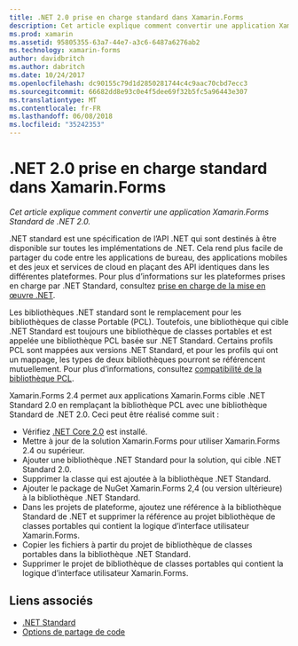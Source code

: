 ```yaml
---
title: .NET 2.0 prise en charge standard dans Xamarin.Forms
description: Cet article explique comment convertir une application Xamarin.Forms Standard de .NET 2.0. .NET standard est une spécification de l’API .NET qui sont destinés à être disponible sur toutes les implémentations de .NET.
ms.prod: xamarin
ms.assetid: 95805355-63a7-44e7-a3c6-6487a6276ab2
ms.technology: xamarin-forms
author: davidbritch
ms.author: dabritch
ms.date: 10/24/2017
ms.openlocfilehash: dc90155c79d1d2850281744c4c9aac70cbd7ecc3
ms.sourcegitcommit: 66682dd8e93c0e4f5dee69f32b5fc5a96443e307
ms.translationtype: MT
ms.contentlocale: fr-FR
ms.lasthandoff: 06/08/2018
ms.locfileid: "35242353"
---
```

# <a name="net-standard-20-support-in-xamarinforms"></a>.NET 2.0 prise en charge standard dans Xamarin.Forms

_Cet article explique comment convertir une application Xamarin.Forms Standard de .NET 2.0._

.NET standard est une spécification de l’API .NET qui sont destinés à être disponible sur toutes les implémentations de .NET. Cela rend plus facile de partager du code entre les applications de bureau, des applications mobiles et des jeux et services de cloud en plaçant des API identiques dans les différentes plateformes. Pour plus d’informations sur les plateformes prises en charge par .NET Standard, consultez [prise en charge de la mise en œuvre .NET](/dotnet/standard/net-standard#net-implementation-support/).

Les bibliothèques .NET standard sont le remplacement pour les bibliothèques de classe Portable (PCL). Toutefois, une bibliothèque qui cible .NET Standard est toujours une bibliothèque de classes portables et est appelée une bibliothèque PCL basée sur .NET Standard. Certains profils PCL sont mappées aux versions .NET Standard, et pour les profils qui ont un mappage, les types de deux bibliothèques pourront se référencent mutuellement. Pour plus d’informations, consultez [compatibilité de la bibliothèque PCL](/dotnet/standard/net-standard#pcl-compatibility).

Xamarin.Forms 2.4 permet aux applications Xamarin.Forms cible .NET Standard 2.0 en remplaçant la bibliothèque PCL avec une bibliothèque Standard de .NET 2.0. Ceci peut être réalisé comme suit :

- Vérifiez [.NET Core 2.0](https://www.microsoft.com/net/download/core) est installé.
- Mettre à jour de la solution Xamarin.Forms pour utiliser Xamarin.Forms 2.4 ou supérieur.
- Ajouter une bibliothèque .NET Standard pour la solution, qui cible .NET Standard 2.0.
- Supprimer la classe qui est ajoutée à la bibliothèque .NET Standard.
- Ajouter le package de NuGet Xamarin.Forms 2,4 (ou version ultérieure) à la bibliothèque .NET Standard.
- Dans les projets de plateforme, ajoutez une référence à la bibliothèque Standard de .NET et supprimer la référence au projet bibliothèque de classes portables qui contient la logique d’interface utilisateur Xamarin.Forms.
- Copier les fichiers à partir du projet de bibliothèque de classes portables dans la bibliothèque .NET Standard.
- Supprimer le projet de bibliothèque de classes portables qui contient la logique d’interface utilisateur Xamarin.Forms.


## <a name="related-links"></a>Liens associés

- [.NET Standard](~/cross-platform/app-fundamentals/net-standard.md)
- [Options de partage de code](~/cross-platform/app-fundamentals/code-sharing.md)
